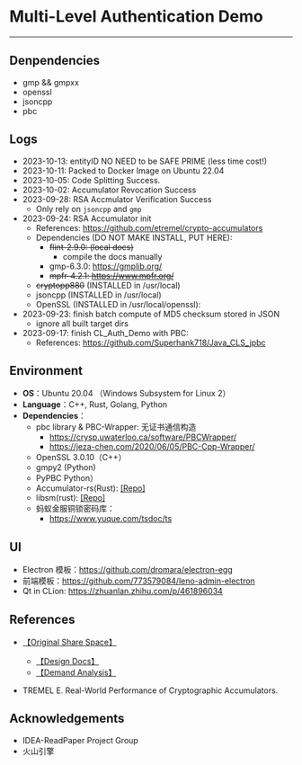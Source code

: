 # Multi-Level Authentication Demo
---

## Denpendencies
- gmp && gmpxx
- openssl
- jsoncpp
- pbc

## Logs
- 2023-10-13: entityID NO NEED to be SAFE PRIME (less time cost!)
- 2023-10-11: Packed to Docker Image on Ubuntu 22.04
- 2023-10-05: Code Splitting Success.
- 2023-10-02: Accumulator Revocation Success
- 2023-09-28: RSA Accmulator Verification Success
  - Only rely on `jsoncpp` and `gmp`
- 2023-09-24: RSA Accumulator init
  - References: https://github.com/etremel/crypto-accumulators
  - Dependencies (DO NOT MAKE INSTALL, PUT HERE):
    - ~~flint-2.9.0: (local docs)~~
      - compile the docs manually
    - gmp-6.3.0: https://gmplib.org/
    - ~~mpfr-4.2.1: https://www.mpfr.org/~~
  - ~~cryptopp880~~ (INSTALLED in /usr/local)
  - jsoncpp (INSTALLED in /usr/local)
  - OpenSSL (INSTALLED in /usr/local/openssl): 
- 2023-09-23: finish batch compute of MD5 checksum stored in JSON
  - ignore all built target dirs
- 2023-09-17: finish CL_Auth_Demo with PBC: 
  - References: https://github.com/Superhank718/Java_CLS_jpbc

## Environment
- **OS**：Ubuntu 20.04 （Windows Subsystem for Linux 2）
- **Language**：C++, Rust, Golang, Python
- **Dependencies**：
  - pbc library & PBC-Wrapper: 无证书通信构造
    - https://crysp.uwaterloo.ca/software/PBCWrapper/
    - https://jeza-chen.com/2020/06/05/PBC-Cpp-Wrapper/ 
  - OpenSSL 3.0.10（C++）
  - gmpy2 (Python)
  - PyPBC Python）
  - Accumulator-rs(Rust): [[Repo]](https://github.com/mikelodder7/accumulator-rs)
  - libsm(rust): [[Repo]](https://github.com/citahub/libsm) 
  - 蚂蚁金服铜锁密码库：
    - https://www.yuque.com/tsdoc/ts

## UI
- Electron 模板：https://github.com/dromara/electron-egg
- 前端模板：https://github.com/773579084/leno-admin-electron
- Qt in CLion: https://zhuanlan.zhihu.com/p/461896034



## References
- [【Original Share Space】](https://rjwalmzfj2.feishu.cn/drive/folder/fldcnpvD9hTdMQ1ZXHU9ufPumTf?from=space_shared_folder&fromShareWithMeNew=1)
    - [【Design Docs】](https://uqc1fm1ybzl.feishu.cn/docx/TveddkLhtoxDByxmqmBcS9fsnge)
    - [【Demand Analysis】](https://rjwalmzfj2.feishu.cn/docx/Mp6XdDhTPoZhclxc2Yvc4kRZn9i)

- TREMEL E. Real-World Performance of Cryptographic Accumulators.


## Acknowledgements
- IDEA-ReadPaper Project Group
- 火山引擎




